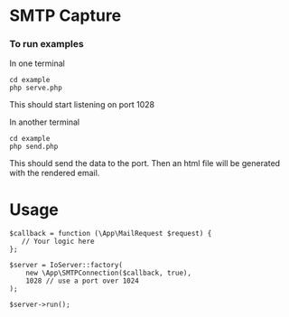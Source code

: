 # SMTP Capture

### To run examples
In one terminal 
```
cd example
php serve.php
```
This should start listening on port 1028

In another terminal
```
cd example
php send.php
```
This should send the data to the port. Then an html file will be generated with the rendered email.

# Usage
```
$callback = function (\App\MailRequest $request) {
   // Your logic here
};

$server = IoServer::factory(
    new \App\SMTPConnection($callback, true),
    1028 // use a port over 1024
);

$server->run();

```